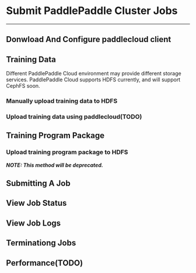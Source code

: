 # Submit PaddlePaddle Cluster Jobs

---

## Donwload And Configure paddlecloud client

## Training Data

Different PaddlePaddle Cloud environment may provide different storage services.
 PaddlePaddle Cloud supports HDFS currently, and will support CephFS soon.

### Manually upload training data to HDFS

### Upload training data using paddlecloud(TODO)

## Training Program Package

### Upload training program package to HDFS

***NOTE: This method will be deprecated.***


## Submitting A Job

## View Job Status

## View Job Logs

## Terminationg Jobs

## Performance(TODO)
